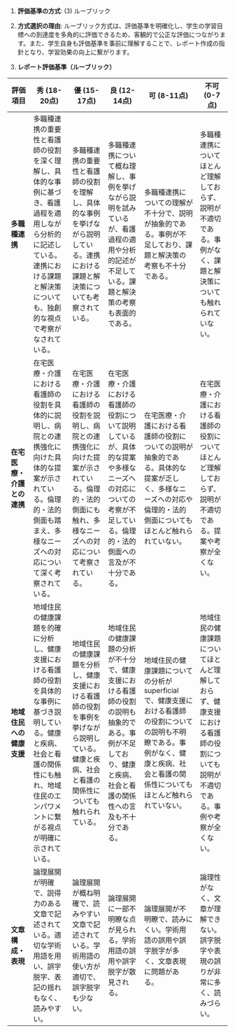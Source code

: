 1. **評価基準の方式**: (3) ルーブリック

2. **方式選択の理由**: ルーブリック方式は、評価基準を明確化し、学生の学習目標への到達度を多角的に評価できるため、客観的で公正な評価につながります。また、学生自身も評価基準を事前に理解することで、レポート作成の指針となり、学習効果の向上に繋がります。

3. **レポート評価基準（ルーブリック）**

| 評価項目 | 秀 (18-20点) | 優 (15-17点) | 良 (12-14点) | 可 (8-11点) | 不可 (0-7点) |
|---|---|---|---|---|---|
| **多職種連携** | 多職種連携の重要性と看護師の役割を深く理解し、具体的な事例に基づき、看護過程を適用しながら分析的に記述している。連携における課題と解決策についても、独創的な視点で考察がなされている。 | 多職種連携の重要性と看護師の役割を理解し、具体的な事例を挙げながら説明している。連携における課題と解決策についても考察されている。 | 多職種連携について概ね理解し、事例を挙げながら説明を試みているが、看護過程の適用や分析的記述が不足している。課題と解決策の考察も表面的である。 | 多職種連携についての理解が不十分で、説明が抽象的である。事例が不足しており、課題と解決策の考察も不十分である。 | 多職種連携についてほとんど理解しておらず、説明が不適切である。事例がなく、課題と解決策についても触れられていない。 |
| **在宅医療・介護との連携** | 在宅医療・介護における看護師の役割を具体的に説明し、病院との連携強化に向けた具体的な提案が示されている。倫理的・法的側面も踏まえ、多様なニーズへの対応について深く考察されている。 | 在宅医療・介護における看護師の役割を説明し、病院との連携強化に向けた提案が示されている。倫理的・法的側面にも触れ、多様なニーズへの対応について考察されている。 | 在宅医療・介護における看護師の役割について説明しているが、具体的な提案や多様なニーズへの対応についての考察が不足している。倫理的・法的側面への言及が不十分である。 | 在宅医療・介護における看護師の役割についての説明が抽象的である。具体的な提案が乏しく、多様なニーズへの対応や倫理的・法的側面についてもほとんど触れられていない。 | 在宅医療・介護における看護師の役割についてほとんど理解しておらず、説明が不適切である。提案や考察が全くない。 |
| **地域住民への健康支援** | 地域住民の健康課題を的確に分析し、健康支援における看護師の役割を具体的な事例に基づき説明している。健康と疾病、社会と看護の関係性にも触れ、地域住民のエンパワメントに繋がる視点が明確に示されている。 | 地域住民の健康課題を分析し、健康支援における看護師の役割を事例を挙げながら説明している。健康と疾病、社会と看護の関係性についても触れられている。 | 地域住民の健康課題の分析が不十分で、健康支援における看護師の役割の説明も抽象的である。事例が不足しており、健康と疾病、社会と看護の関係性への言及も不十分である。 | 地域住民の健康課題についての分析が superficial で、健康支援における看護師の役割についての説明も不明瞭である。事例がなく、健康と疾病、社会と看護の関係性についてもほとんど触れられていない。 | 地域住民の健康課題についてほとんど理解しておらず、健康支援における看護師の役割についても説明が不適切である。事例や考察が全くない。 |
| **文章構成・表現** | 論理展開が明確で、説得力のある文章で記述されている。適切な学術用語を用い、誤字脱字、表記の揺れもなく、読みやすい。 | 論理展開が概ね明確で、読みやすい文章で記述されている。学術用語の使い方が適切で、誤字脱字も少ない。 | 論理展開に一部不明瞭な点が見られる。学術用語の誤用や誤字脱字が散見される。 | 論理展開が不明瞭で、読みにくい。学術用語の誤用や誤字脱字が多く、文章表現に問題がある。 | 論理性がなく、文章が理解できない。誤字脱字や表現の誤りが非常に多く、読みづらい。 |


